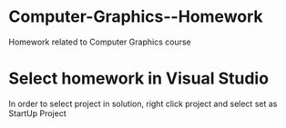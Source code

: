 # Computer-Graphics--Homework
Homework related to Computer Graphics course

# Select homework in Visual Studio
In order to select project in solution, right click project and select set as StartUp Project
